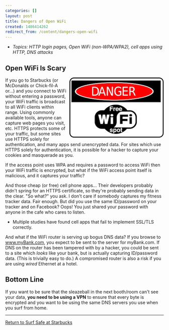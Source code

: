 ```yaml
---
categories: []
layout: post
title: Dangers of Open WiFi
created: 1486414262
redirect_from: /content/dangers-open-wifi
---
```

* *Topics: HTTP login pages, Open WiFi (non-WPA/WPA2), cell apps using HTTP, DNS attacks*

## Open WiFi Is Scary
<img src="/files/free-wifi-danger.jpg" height="191" width="300" style="float: right; margin: 0 0 10px 10px;">

If you go to Starbucks (or McDonalds or Chick-fil-A or...) and you connect to WiFi without entering a password, your WiFi traffic is broadcast to all WiFi clients within range.  Using commonly available tools, anyone can capture web pages you visit, etc.  HTTPS protects some of your traffic, but some sites use HTTPS solely for authentication, and many apps send unencrypted data.  For sites which use HTTPS solely for authentication, it is possible for a hacker to capture your cookies and masquerade as you.

If the access point uses WPA and requires a password to access WiFi then your WiFi traffic is encrypted, but what if the WiFi access point itself is malicious, and it captures your traffic?

And those cheap (or free) cell phone apps... Their developers probably didn't spring for an HTTPS certificate, so they're probably sending data in the clear.  "So what?" you ask.  I don't care if somebody captures my fitness tracker data.  Fair enough.  But did you use the same ID/password on your tracker and on Facebook?  Oops!  You just shared your password with anyone in the cafe who cares to listen.

* Multiple studies have found cell apps that fail to implement SSL/TLS correctly.

And what if the WiFi router is serving up bogus DNS data?  If you browse to www.myBank.com, you expect to be sent to the server for myBank.com.  If DNS on the router has been tampered with by a hacker, you could be sent to a site which *looks* like your bank, but is actually capturing ID/password data.  (This is trivially easy to do.)  A compromised router is also a risk if you are using *wired* Ethernet at a hotel.

## Bottom Line

If you want to be sure that the sleazeball in the next booth/room can't see your data, **you need to be using a VPN** to ensure that every byte is encrypted and you want to be using the same DNS servers you use when you surf from home.

-----
[Return to Surf Safe at Starbucks](/content/surf-safe-starbucks#dangers_of_open_wifi)
